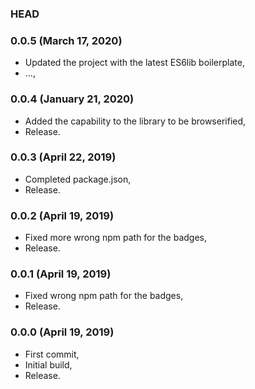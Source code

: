 ### HEAD

### 0.0.5 (March 17, 2020)

  * Updated the project with the latest ES6lib boilerplate,
  * ...,


### 0.0.4 (January 21, 2020)

  * Added the capability to the library to be browserified,
  * Release.


### 0.0.3 (April 22, 2019)

  * Completed package.json,
  * Release.


### 0.0.2 (April 19, 2019)

  * Fixed more wrong npm path for the badges,
  * Release.


### 0.0.1 (April 19, 2019)

  * Fixed wrong npm path for the badges,
  * Release.


### 0.0.0 (April 19, 2019)

  * First commit,
  * Initial build,
  * Release.
